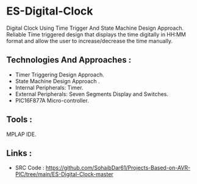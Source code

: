 # ES-Digital-Clock
Digital Clock Using Time Trigger And State Machine Design Approach. 
Reliable Time triggered design that displays the time digitally in HH:MM format and allow the user to increase/decrease the time manually.

## Technologies And Approaches :
- Timer Triggering Design Approach.
- State Machine Design Approach .
- Internal Peripherals:  Timer.
- External Peripherals:  Seven Segments Display and Switches.
- PIC16F877A Micro-controller.

## Tools :
MPLAP IDE.

## Links :
- SRC Code : https://github.com/SohaibDar61/Projects-Based-on-AVR-PIC/tree/main/ES-Digital-Clock-master
